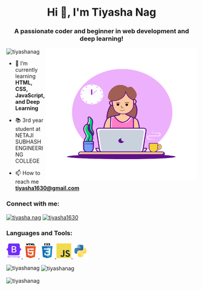 <h1 align="center">Hi 👋, I'm Tiyasha Nag</h1>
<h3 align="center">A passionate coder and beginner in web development and deep learning!</h3>
<img align="right" alt="Coding" width="400" height="350" src="img1.gif">

<p align="left"> <img src="https://komarev.com/ghpvc/?username=tiyashanag&label=Profile%20views&color=0e75b6&style=flat" alt="tiyashanag" /> </p>

- 🌱 I’m currently learning **HTML, CSS, JavaScript, and Deep Learning**
  
- 📚 3rd year student at NETAJI SUBHASH ENGINEERING COLLEGE
  
- 📫 How to reach me **tiyasha1630@gmail.com**
  
<h3 align="left">Connect with me:</h3>
<p align="left">
<a href="https://www.linkedin.com/in/tiyasha-nag-213105253" target="blank"><img align="center" src="https://raw.githubusercontent.com/rahuldkjain/github-profile-readme-generator/master/src/images/icons/Social/linked-in-alt.svg" alt="tiyasha nag" height="30" width="40" /></a>
<a href="https://www.hackerrank.com/profile/tiyasha1630" target="blank"><img align="center" src="https://raw.githubusercontent.com/rahuldkjain/github-profile-readme-generator/master/src/images/icons/Social/hackerrank.svg" alt="tiyasha1630" height="30" width="40" /></a>
</p>

<h3 align="left">Languages and Tools:</h3>
<p align="left"> <a href="https://getbootstrap.com" target="_blank" rel="noreferrer"> <img src="https://raw.githubusercontent.com/devicons/devicon/master/icons/bootstrap/bootstrap-plain-wordmark.svg" alt="bootstrap" width="40" height="40"/> </a> <a href="https://www.w3.org/html/" target="_blank" rel="noreferrer"> <img src="https://raw.githubusercontent.com/devicons/devicon/master/icons/html5/html5-original-wordmark.svg" alt="html5" width="40" height="40"/> </a> <a href="https://developer.mozilla.org/en-US/docs/Web/CSS" target="_blank" rel="noreferrer"> <img src="https://raw.githubusercontent.com/devicons/devicon/master/icons/css3/css3-original-wordmark.svg" alt="css3" width="40" height="40"/> </a> <a href="https://developer.mozilla.org/en-US/docs/Web/JavaScript" target="_blank" rel="noreferrer"> <img src="https://raw.githubusercontent.com/devicons/devicon/master/icons/javascript/javascript-original.svg" alt="javascript" width="40" height="40"/> </a> <a href="https://www.python.org" target="_blank" rel="noreferrer"> <img src="https://raw.githubusercontent.com/devicons/devicon/master/icons/python/python-original.svg" alt="python" width="40" height="40"/> </a> </p>


<p><img align="left" src="https://github-readme-stats.vercel.app/api/top-langs?username=tiyashanag&show_icons=true&locale=en&layout=compact" alt="tiyashanag" /></p>

<p>&nbsp;<img align="center" src="https://github-readme-stats.vercel.app/api?username=tiyashanag&show_icons=true&locale=en" alt="tiyashanag" /></p>

<p><img align="center" src="https://github-readme-streak-stats.herokuapp.com/?user=tiyashanag&" alt="tiyashanag" /></p>
